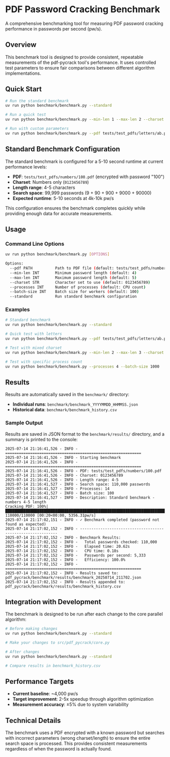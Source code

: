 # PDF Password Cracking Benchmark

A comprehensive benchmarking tool for measuring PDF password cracking performance in passwords per second (pw/s).

## Overview

This benchmark tool is designed to provide consistent, repeatable measurements of the pdf-pycrack tool's performance. It uses controlled test parameters to ensure fair comparisons between different algorithm implementations.

## Quick Start

```bash
# Run the standard benchmark
uv run python benchmark/benchmark.py --standard

# Run a quick test
uv run python benchmark/benchmark.py --min-len 1 --max-len 2 --charset 0123456789

# Run with custom parameters
uv run python benchmark/benchmark.py --pdf tests/test_pdfs/letters/ab.pdf --min-len 1 --max-len 3 --charset abcdefghijklmnopqrstuvwxyz
```

## Standard Benchmark Configuration

The standard benchmark is configured for a 5-10 second runtime at current performance levels:
- **PDF**: `tests/test_pdfs/numbers/100.pdf` (encrypted with password "100")
- **Charset**: Numbers only (`0123456789`)
- **Length range**: 4-5 characters
- **Search space**: 99,999 passwords (9 + 90 + 900 + 9000 + 90000)
- **Expected runtime**: 5-10 seconds at 4k-10k pw/s

This configuration ensures the benchmark completes quickly while providing enough data for accurate measurements.

## Usage

### Command Line Options

```bash
uv run python benchmark/benchmark.py [OPTIONS]

Options:
  --pdf PATH          Path to PDF file (default: tests/test_pdfs/numbers/100.pdf)
  --min-len INT       Minimum password length (default: 4)
  --max-len INT       Maximum password length (default: 5)
  --charset STR       Character set to use (default: 0123456789)
  --processes INT     Number of processes (default: CPU count)
  --batch-size INT    Batch size for workers (default: 100)
  --standard          Run standard benchmark configuration
```

### Examples

```bash
# Standard benchmark
uv run python benchmark/benchmark.py --standard

# Quick test with letters
uv run python benchmark/benchmark.py --pdf tests/test_pdfs/letters/ab.pdf --min-len 1 --max-len 2 --charset abcdefghijklmnopqrstuvwxyz

# Test with mixed charset
uv run python benchmark/benchmark.py --min-len 2 --max-len 3 --charset 0123456789abcdefghijklmnopqrstuvwxyz

# Test with specific process count
uv run python benchmark/benchmark.py --processes 4 --batch-size 1000
```

## Results

Results are automatically saved in the `benchmark/` directory:

- **Individual runs**: `benchmark/benchmark_YYYYMMDD_HHMMSS.json`
- **Historical data**: `benchmark/benchmark_history.csv`

### Sample Output

Results are saved in JSON format to the `benchmark/results/` directory, and a summary is printed to the console:
```
2025-07-14 21:16:41,526 - INFO - ============================================================
2025-07-14 21:16:41,526 - INFO - Starting benchmark
2025-07-14 21:16:41,526 - INFO - ============================================================
2025-07-14 21:16:41,526 - INFO - PDF: tests/test_pdfs/numbers/100.pdf
2025-07-14 21:16:41,526 - INFO - Charset: 0123456789
2025-07-14 21:16:41,526 - INFO - Length range: 4-5
2025-07-14 21:16:41,527 - INFO - Search space: 110,000 passwords
2025-07-14 21:16:41,527 - INFO - Processes: 14
2025-07-14 21:16:41,527 - INFO - Batch size: 100
2025-07-14 21:16:41,527 - INFO - Description: Standard benchmark - numbers 4-5 length
Cracking PDF: 100%|█████████████████████████████████████████████████████████████████████████████████| 110000/110000 [00:20<00:00, 5356.31pw/s]
2025-07-14 21:17:02,151 - INFO - ✓ Benchmark completed (password not found as expected)
2025-07-14 21:17:02,152 - INFO - ------------------------------------------------------------
2025-07-14 21:17:02,152 - INFO - Benchmark Results:
2025-07-14 21:17:02,152 - INFO -   Total passwords checked: 110,000
2025-07-14 21:17:02,152 - INFO -   Elapsed time: 20.62s
2025-07-14 21:17:02,152 - INFO -   CPU time: 0.18s
2025-07-14 21:17:02,152 - INFO -   Passwords per second: 5,333
2025-07-14 21:17:02,152 - INFO -   Efficiency: 100.0%
2025-07-14 21:17:02,152 - INFO - ============================================================
2025-07-14 21:17:02,152 - INFO - Results saved to: pdf_pycrack/benchmark/results/benchmark_20250714_211702.json
2025-07-14 21:17:02,152 - INFO - Results appended to: pdf_pycrack/benchmark/results/benchmark_history.csv
```

## Integration with Development

The benchmark is designed to be run after each change to the core parallel algorithm:

```bash
# Before making changes
uv run python benchmark/benchmark.py --standard

# Make your changes to src/pdf_pycrack/core.py

# After changes
uv run python benchmark/benchmark.py --standard

# Compare results in benchmark_history.csv
```

## Performance Targets

- **Current baseline**: ~4,000 pw/s
- **Target improvement**: 2-5x speedup through algorithm optimization
- **Measurement accuracy**: ±5% due to system variability

## Technical Details

The benchmark uses a PDF encrypted with a known password but searches with incorrect parameters (wrong charset/length) to ensure the entire search space is processed. This provides consistent measurements regardless of when the password is actually found.
